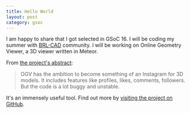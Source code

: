 ```yaml
---
title: Hello World
layout: post
category: gsoc
---
```


<p class="lead">I am happy to share that I got selected in GSoC 16. I will be coding my summer with <a href="http://brlcad.org">BRL-CAD</a> community. I will be working on Online Geometry Viewer, a 3D viewer written in Meteor.</p>

From [the project's abstract](https://summerofcode.withgoogle.com/projects/#4756339498680320):

> OGV has the ambition to become something of an Instagram for 3D models. It includes features like profiles, likes, comments, followers. But the code is a lot buggy and unstable.

It's an immensely useful tool. Find out more by [visiting the project on GitHub](https://github.com/BRL-CAD/OGV-meteor).
